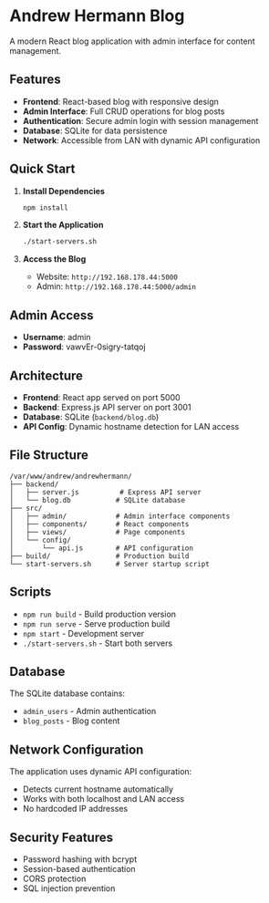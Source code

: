 # Andrew Hermann Blog

A modern React blog application with admin interface for content management.

## Features

- **Frontend**: React-based blog with responsive design
- **Admin Interface**: Full CRUD operations for blog posts
- **Authentication**: Secure admin login with session management
- **Database**: SQLite for data persistence
- **Network**: Accessible from LAN with dynamic API configuration

## Quick Start

1. **Install Dependencies**
   ```bash
   npm install
   ```

2. **Start the Application**
   ```bash
   ./start-servers.sh
   ```

3. **Access the Blog**
   - Website: `http://192.168.178.44:5000`
   - Admin: `http://192.168.178.44:5000/admin`

## Admin Access

- **Username**: admin
- **Password**: vawvEr-0sigry-tatqoj

## Architecture

- **Frontend**: React app served on port 5000
- **Backend**: Express.js API server on port 3001
- **Database**: SQLite (`backend/blog.db`)
- **API Config**: Dynamic hostname detection for LAN access

## File Structure

```
/var/www/andrew/andrewhermann/
├── backend/
│   ├── server.js          # Express API server
│   └── blog.db           # SQLite database
├── src/
│   ├── admin/            # Admin interface components
│   ├── components/       # React components
│   ├── views/            # Page components
│   └── config/
│       └── api.js        # API configuration
├── build/                # Production build
└── start-servers.sh      # Server startup script
```

## Scripts

- `npm run build` - Build production version
- `npm run serve` - Serve production build
- `npm start` - Development server
- `./start-servers.sh` - Start both servers

## Database

The SQLite database contains:
- `admin_users` - Admin authentication
- `blog_posts` - Blog content

## Network Configuration

The application uses dynamic API configuration:
- Detects current hostname automatically
- Works with both localhost and LAN access
- No hardcoded IP addresses

## Security Features

- Password hashing with bcrypt
- Session-based authentication
- CORS protection
- SQL injection prevention
